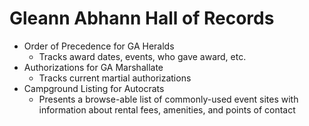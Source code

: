 # Gleann Abhann Hall of Records
- Order of Precedence for GA Heralds
  - Tracks award dates, events, who gave award, etc.
- Authorizations for GA Marshallate
  - Tracks current martial authorizations
- Campground Listing for Autocrats
  - Presents a browse-able list of commonly-used event sites with information
about rental fees, amenities, and points of contact
